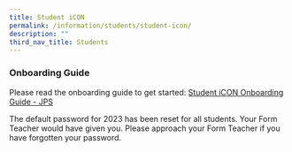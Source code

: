 ```yaml
---
title: Student iCON
permalink: /information/students/student-icon/
description: ""
third_nav_title: Students
---
```

### Onboarding Guide

Please read the onboarding guide to get started: [Student iCON Onboarding Guide - JPS](/files/Guides/Student_iCON_Onboarding_Guide_JPS.pdf)

The default password for 2023 has been reset for all students. Your Form Teacher would have given you. Please approach your Form Teacher if you have forgotten your password.